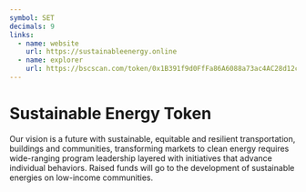 ```yaml
---
symbol: SET
decimals: 9
links:
  - name: website
    url: https://sustainableenergy.online
  - name: explorer
    url: https://bscscan.com/token/0x1B391f9d0FfFa86A6088a73ac4AC28d12c9ccFbd
---
```


# Sustainable Energy Token

Our vision is a future with sustainable, equitable and resilient transportation, buildings and communities, transforming markets to clean energy requires wide-ranging program leadership layered with initiatives that advance individual behaviors. Raised funds will go to the development of sustainable energies on low-income communities.
